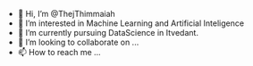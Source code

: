 - 👋 Hi, I’m @ThejThimmaiah
- 👀 I’m interested in Machine Learning and Artificial Inteligence
- 🌱 I’m currently pursuing DataScience in Itvedant.
- 💞️ I’m looking to collaborate on ...
- 📫 How to reach me ...

<!---
ThejThimmaiah/ThejThimmaiah is a ✨ special ✨ repository because its `README.md` (this file) appears on your GitHub profile.
You can click the Preview link to take a look at your changes.
--->
